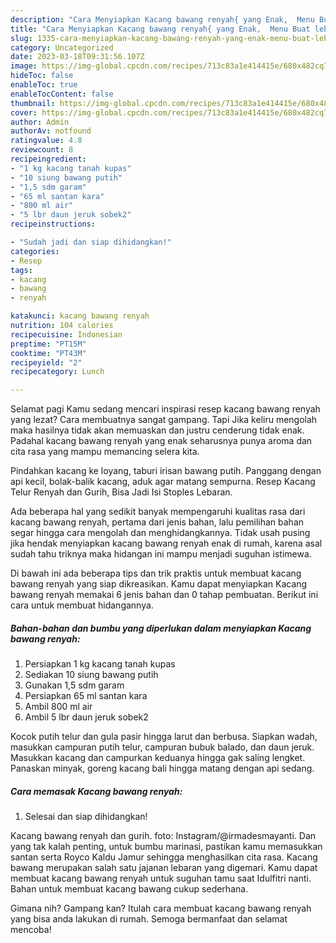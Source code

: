 ```yaml
---
description: "Cara Menyiapkan Kacang bawang renyah{ yang Enak,  Menu Buat lebaran"
title: "Cara Menyiapkan Kacang bawang renyah{ yang Enak,  Menu Buat lebaran"
slug: 1335-cara-menyiapkan-kacang-bawang-renyah-yang-enak-menu-buat-lebaran
category: Uncategorized
date: 2023-03-18T09:31:56.107Z
image: https://img-global.cpcdn.com/recipes/713c83a1e414415e/680x482cq70/kacang-bawang-renyah-foto-resep-utama.jpg
hideToc: false
enableToc: true
enableTocContent: false
thumbnail: https://img-global.cpcdn.com/recipes/713c83a1e414415e/680x482cq70/kacang-bawang-renyah-foto-resep-utama.jpg
cover: https://img-global.cpcdn.com/recipes/713c83a1e414415e/680x482cq70/kacang-bawang-renyah-foto-resep-utama.jpg
author: Admin
authorAv: notfound
ratingvalue: 4.8
reviewcount: 8
recipeingredient:
- "1 kg kacang tanah kupas"
- "10 siung bawang putih"
- "1,5 sdm garam"
- "65 ml santan kara"
- "800 ml air"
- "5 lbr daun jeruk sobek2"
recipeinstructions:

- "Sudah jadi dan siap dihidangkan!"
categories:
- Resep
tags:
- kacang
- bawang
- renyah

katakunci: kacang bawang renyah 
nutrition: 104 calories
recipecuisine: Indonesian
preptime: "PT15M"
cooktime: "PT43M"
recipeyield: "2"
recipecategory: Lunch

---
```



Selamat pagi Kamu sedang mencari inspirasi resep kacang bawang renyah yang lezat? Cara membuatnya sangat gampang. Tapi Jika keliru mengolah maka hasilnya tidak akan memuaskan dan justru cenderung tidak enak. Padahal kacang bawang renyah yang enak seharusnya punya aroma dan cita rasa yang mampu memancing selera kita.


Pindahkan kacang ke loyang, taburi irisan bawang putih. Panggang dengan api kecil, bolak-balik kacang, aduk agar matang sempurna. Resep Kacang Telur Renyah dan Gurih, Bisa Jadi Isi Stoples Lebaran.

Ada beberapa hal yang sedikit banyak mempengaruhi kualitas rasa dari kacang bawang renyah, pertama dari jenis bahan, lalu pemilihan bahan segar hingga cara mengolah dan menghidangkannya. Tidak usah pusing jika hendak menyiapkan kacang bawang renyah enak di rumah, karena asal sudah tahu triknya maka hidangan ini mampu menjadi suguhan istimewa.


Di bawah ini ada beberapa tips dan trik praktis untuk membuat kacang bawang renyah yang siap dikreasikan. Kamu dapat menyiapkan Kacang bawang renyah memakai 6 jenis bahan dan 0 tahap pembuatan. Berikut ini cara untuk membuat hidangannya.

<!--inarticleads1-->

##### Bahan-bahan dan bumbu yang diperlukan dalam menyiapkan Kacang bawang renyah:

1. Persiapkan 1 kg kacang tanah kupas
1. Sediakan 10 siung bawang putih
1. Gunakan 1,5 sdm garam
1. Persiapkan 65 ml santan kara
1. Ambil 800 ml air
1. Ambil 5 lbr daun jeruk sobek2


Kocok putih telur dan gula pasir hingga larut dan berbusa. Siapkan wadah, masukkan campuran putih telur, campuran bubuk balado, dan daun jeruk. Masukkan kacang dan campurkan keduanya hingga gak saling lengket. Panaskan minyak, goreng kacang bali hingga matang dengan api sedang. 

<!--inarticleads2-->

##### Cara memasak Kacang bawang renyah:


1. Selesai dan siap dihidangkan!

Kacang bawang renyah dan gurih. foto: Instagram/@irmadesmayanti. Dan yang tak kalah penting, untuk bumbu marinasi, pastikan kamu memasukkan santan serta Royco Kaldu Jamur sehingga menghasilkan cita rasa. Kacang bawang merupakan salah satu jajanan lebaran yang digemari. Kamu dapat membuat kacang bawang renyah untuk suguhan tamu saat Idulfitri nanti. Bahan untuk membuat kacang bawang cukup sederhana. 

Gimana nih? Gampang kan? Itulah cara membuat kacang bawang renyah yang bisa anda lakukan di rumah. Semoga bermanfaat dan selamat mencoba!
